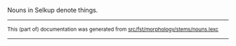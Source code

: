 Nouns in Selkup denote things.

* * *

<small>This (part of) documentation was generated from [src/fst/morphology/stems/nouns.lexc](https://github.com/giellalt/lang-sel/blob/main/src/fst/morphology/stems/nouns.lexc)</small>

---

